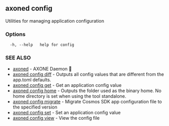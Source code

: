 ## axoned config

Utilities for managing application configuration

### Options

```
  -h, --help   help for config
```

### SEE ALSO

* [axoned](axoned.md)	 - AXONE Daemon 👹
* [axoned config diff](axoned_config_diff.md)	 - Outputs all config values that are different from the app.toml defaults.
* [axoned config get](axoned_config_get.md)	 - Get an application config value
* [axoned config home](axoned_config_home.md)	 - Outputs the folder used as the binary home. No home directory is set when using the tool standalone.
* [axoned config migrate](axoned_config_migrate.md)	 - Migrate Cosmos SDK app configuration file to the specified version
* [axoned config set](axoned_config_set.md)	 - Set an application config value
* [axoned config view](axoned_config_view.md)	 - View the config file
